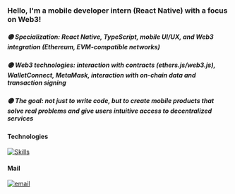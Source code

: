 ### Hello, I'm a mobile developer intern (React Native) with a focus on Web3!


##### 🟣 Specialization: React Native, TypeScript, mobile UI/UX, and Web3 integration (Ethereum, EVM-compatible networks)

##### 🟣 Web3 technologies: interaction with contracts (ethers.js/web3.js), WalletConnect, MetaMask, interaction with on-chain data and transaction signing

##### 🟣 The goal: not just to write code, but to create mobile products that solve real problems and give users intuitive access to decentralized services


#### Technologies
[![Skills](https://skillicons.dev/icons?i=html,css,js,react,ts,nodejs,git)](https://skillicons.dev)


#### Mail
[![email](https://img.shields.io/badge/Email-D14836?logo=gmail&logoColor=white)](mailto:nikamenskii@gmail.com)
